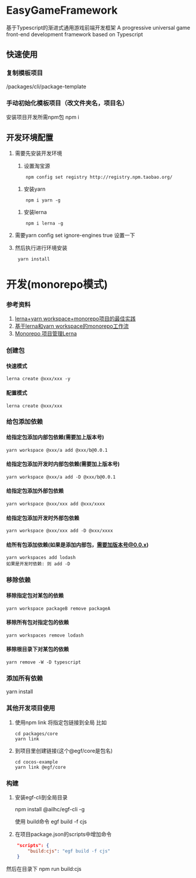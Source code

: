 # EasyGameFramework
基于Typescript的渐进式通用游戏前端开发框架
A progressive universal game front-end development framework based on Typescript
## 快速使用

### 复制模板项目
/packages/cli/package-template
### 手动初始化模板项目（改文件夹名，项目名）
安装项目开发所需npm包
npm i


## 开发环境配置
1. 需要先安装开发环境
    1. 设置淘宝源
    ```
        npm config set registry http://registry.npm.taobao.org/
    ```
    1. 安装yarn 
    ```
        npm i yarn -g
    ```
    1. 安装lerna
    ```
        npm i lerna -g
    ```

2. 需要yarn config set ignore-engines true 设置一下
3. 然后执行进行环境安装
   ``` 
    yarn install
   ```
# 开发(monorepo模式)
### 参考资料
1. [lerna+yarn workspace+monorepo项目的最佳实践](https://blog.csdn.net/i10630226/article/details/99702447)
2. [基于lerna和yarn workspace的monorepo工作流](https://zhuanlan.zhihu.com/p/71385053)
3. [Monorepo 项目管理Lerna](https://www.cnblogs.com/sanbao/p/11834137.html)
### 创建包
#### 快速模式
    lerna create @xxx/xxx -y
#### 配置模式
    lerna create @xxx/xxx
### 给包添加依赖
#### 给指定包添加内部包依赖(需要加上版本号)
    yarn workspace @xxx/a add @xxx/b@0.0.1

#### 给指定包添加开发时内部包依赖(需要加上版本号)
    
    yarn workspace @xxx/a add -D @xxx/b@0.0.1

#### 给指定包添加外部包依赖
    yarn workspace @xxx/xxx add @xxx/xxxx
#### 给指定包添加开发时外部包依赖
    yarn workspace @xxx/xxx add -D @xxx/xxxx

#### 给所有包添加依赖(如果是添加内部包，需要加版本号@0.0.x)
    yarn workspaces add lodash
    如果是开发时依赖: 则 add -D
### 移除依赖
#### 移除指定包对某包的依赖
    yarn workspace packageB remove packageA
#### 移除所有包对指定包的依赖
    yarn workspaces remove lodash
#### 移除根目录下对某包的依赖
    yarn remove -W -D typescript
#### 

### 添加所有依赖
yarn install


### 其他开发项目使用
1. 使用npm link 将指定包链接到全局
比如
    ```
    cd packages/core
    yarn link
    ```
2. 到项目里创建链接(这个@egf/core是包名)
    ```
    cd cocos-example
    yarn link @egf/core
    ```


### 构建
1. 安装egf-cli到全局目录

    npm install @ailhc/egf-cli -g

    使用 build命令
    egf build -f cjs
2. 在项目package.json的scripts中增加命令

```json
    "scripts": {
        "build:cjs": "egf build -f cjs"
    }
```
然后在目录下 npm run build:cjs


